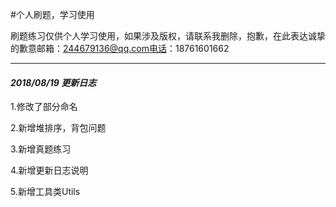 #个人刷题，学习使用

刷题练习仅供个人学习使用，如果涉及版权，请联系我删除，抱歉，在此表达诚挚的歉意邮箱：244679136@qq.com电话：18761601662

--------
#### _2018/08/19_ _更新日志_

1.修改了部分命名 

2.新增堆排序，背包问题 

3.新增真题练习 

4.新增更新日志说明 

5.新增工具类Utils
